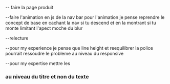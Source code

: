 -- faire la page produit

--faire l'animation en js de la nav bar
pour l'animation je pense reprendre le concept de base en cachant la nav
si tu descend et en la montrant si tu monte limitant l'apect moche du blur

--relecture

--pour my experience je pense que line height et
reequilibrer la police pourrait ressoudre
le probleme au niveau du responsive

--pour my expertise mettre les <h3>
au niveau du titre et non du texte
